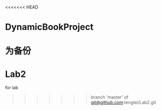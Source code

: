 <<<<<<< HEAD
# DynamicBookProject
为备份
=======
# Lab2
for lab
>>>>>>> branch 'master' of git@github.com:tenglei/Lab2.git
